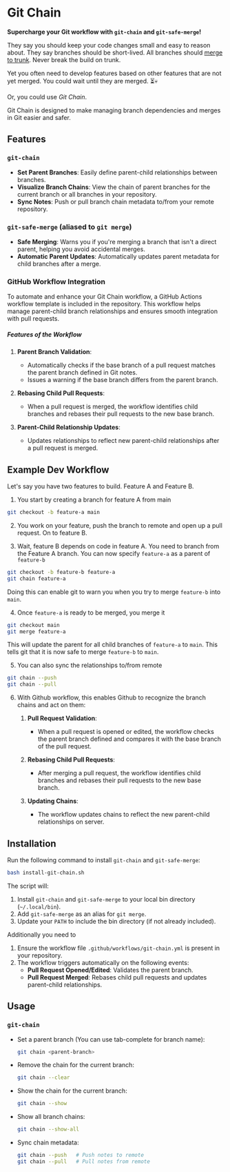 # Git Chain

**Supercharge your Git workflow with `git-chain` and `git-safe-merge`!**

They say you should keep your code changes small and easy to reason about. They say branches should be short-lived. All branches should [merge to trunk](https://trunkbaseddevelopment.com/). Never break the build on trunk. 

Yet you often need to develop features based on other features that are not yet merged. You could wait until they are merged. ⏳💀

Or, you could use *Git Chain*.

Git Chain is designed to make managing branch dependencies and merges in Git easier and safer.

## Features

### `git-chain`
- **Set Parent Branches**: Easily define parent-child relationships between branches.
- **Visualize Branch Chains**: View the chain of parent branches for the current branch or all branches in your repository.
- **Sync Notes**: Push or pull branch chain metadata to/from your remote repository.

### `git-safe-merge` (aliased to `git merge`)
- **Safe Merging**: Warns you if you're merging a branch that isn't a direct parent, helping you avoid accidental merges.
- **Automatic Parent Updates**: Automatically updates parent metadata for child branches after a merge.

### GitHub Workflow Integration

To automate and enhance your Git Chain workflow, a GitHub Actions workflow template is included in the repository. This workflow helps manage parent-child branch relationships and ensures smooth integration with pull requests.

##### Features of the Workflow

1. **Parent Branch Validation**:
   - Automatically checks if the base branch of a pull request matches the parent branch defined in Git notes.
   - Issues a warning if the base branch differs from the parent branch.

2. **Rebasing Child Pull Requests**:
   - When a pull request is merged, the workflow identifies child branches and rebases their pull requests to the new base branch.

3. **Parent-Child Relationship Updates**:
   - Updates relationships to reflect new parent-child relationships after a pull request is merged.

## Example Dev Workflow

Let's say you have two features to build. Feature A and Feature B.

1. You start by creating a branch for feature A from main
```bash
git checkout -b feature-a main
```

2. You work on your feature, push the branch to remote and open up a pull request. On to feature B.

3. Wait, feature B depends on code in feature A. You need to branch from the Feature A branch. You can now specify `feature-a` as a parent of `feature-b`
```bash
git checkout -b feature-b feature-a
git chain feature-a
```
Doing this can enable git to warn you when you try to merge `feature-b` into `main`.

4. Once `feature-a` is ready to be merged, you merge it
```bash
git checkout main
git merge feature-a
```
This will update the parent for all child branches of `feature-a` to `main`. This tells git that it is now safe to merge `feature-b` to `main`.

5. You can also sync the relationships to/from remote
```bash
git chain --push
git chain --pull
```

6. With Github workflow, this enables Github to recognize the branch chains and act on them:

    1. **Pull Request Validation**:
       - When a pull request is opened or edited, the workflow checks the parent branch defined and compares it with the base branch of the pull request.

    2. **Rebasing Child Pull Requests**:
       - After merging a pull request, the workflow identifies child branches and rebases their pull requests to the new base branch.

    3. **Updating Chains**:
       - The workflow updates chains to reflect the new parent-child relationships on server.

## Installation

Run the following command to install `git-chain` and `git-safe-merge`:

```bash
bash install-git-chain.sh
```

The script will:
1. Install `git-chain` and `git-safe-merge` to your local bin directory (`~/.local/bin`).
2. Add `git-safe-merge` as an alias for `git merge`.
3. Update your `PATH` to include the bin directory (if not already included).

Additionally you need to
1. Ensure the workflow file `.github/workflows/git-chain.yml` is present in your repository.
2. The workflow triggers automatically on the following events:
   - **Pull Request Opened/Edited**: Validates the parent branch.
   - **Pull Request Merged**: Rebases child pull requests and updates parent-child relationships.


## Usage

### `git-chain`
- Set a parent branch (You can use tab-complete for branch name):
  ```bash
  git chain <parent-branch>
  ```
- Remove the chain for the current branch:
  ```bash
  git chain --clear
  ```
- Show the chain for the current branch:
  ```bash
  git chain --show
  ```
- Show all branch chains:
  ```bash
  git chain --show-all
  ```
- Sync chain metadata:
  ```bash
  git chain --push   # Push notes to remote
  git chain --pull   # Pull notes from remote
  ```


